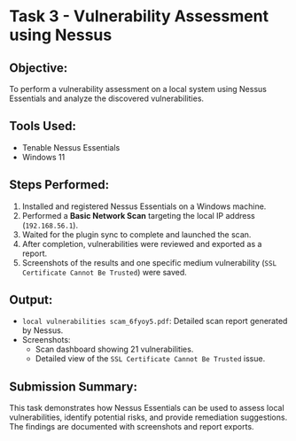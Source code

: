 # Task 3 - Vulnerability Assessment using Nessus

## Objective:
To perform a vulnerability assessment on a local system using Nessus Essentials and analyze the discovered vulnerabilities.

## Tools Used:
- Tenable Nessus Essentials
- Windows 11

## Steps Performed:
1. Installed and registered Nessus Essentials on a Windows machine.
2. Performed a **Basic Network Scan** targeting the local IP address (`192.168.56.1`).
3. Waited for the plugin sync to complete and launched the scan.
4. After completion, vulnerabilities were reviewed and exported as a report.
5. Screenshots of the results and one specific medium vulnerability (`SSL Certificate Cannot Be Trusted`) were saved.

## Output:
- `local vulnerabilities scam_6fyoy5.pdf`: Detailed scan report generated by Nessus.
- Screenshots:
  - Scan dashboard showing 21 vulnerabilities.
  - Detailed view of the `SSL Certificate Cannot Be Trusted` issue.

## Submission Summary:
This task demonstrates how Nessus Essentials can be used to assess local vulnerabilities, identify potential risks, and provide remediation suggestions. The findings are documented with screenshots and report exports.
